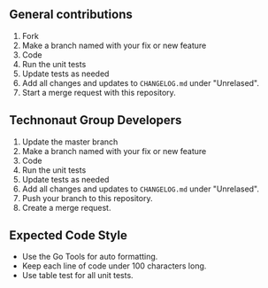## General contributions
1. Fork
2. Make a branch named with your fix or new feature
3. Code
4. Run the unit tests
5. Update tests as needed
6. Add all changes and updates to `CHANGELOG.md` under "Unrelased".
7. Start a merge request with this repository.

## Technonaut Group Developers
1. Update the master branch
2. Make a branch named with your fix or new feature
3. Code
4. Run the unit tests
5. Update tests as needed
6. Add all changes and updates to `CHANGELOG.md` under "Unrelased".
7. Push your branch to this repository.
8. Create a merge request.

## Expected Code Style
- Use the Go Tools for auto formatting.
- Keep each line of code under 100 characters long.
- Use table test for all unit tests.
